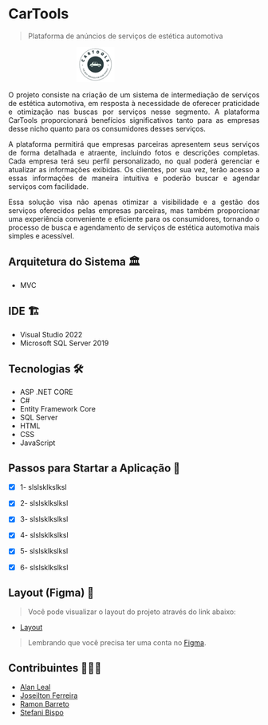 # CarTools
>Plataforma de anúncios de serviços de estética automotiva

<p align="center" style="width:350px; height:auto;">
  <img alt="logo-cartools" src="wwwroot/images/logo.png" />
</p>

<p align="justify">
O projeto consiste na criação de um sistema de intermediação de serviços de estética automotiva, em resposta à necessidade de oferecer praticidade e     otimização nas buscas por serviços nesse segmento. A plataforma CarTools proporcionará benefícios significativos tanto para as empresas desse nicho quanto para os consumidores desses serviços.
</p>
<p align="justify">
A plataforma permitirá que empresas parceiras apresentem seus serviços de forma detalhada e atraente, incluindo fotos e descrições completas. Cada empresa terá seu perfil personalizado, no qual poderá gerenciar e atualizar as informações exibidas. Os clientes, por sua vez, terão acesso a essas informações de maneira intuitiva e poderão buscar e agendar serviços com facilidade. 
</p>
<p align="justify">
Essa solução visa não apenas otimizar a visibilidade e a gestão dos serviços oferecidos pelas empresas parceiras, mas também proporcionar uma experiência conveniente e eficiente para os consumidores, tornando o processo de busca e agendamento de serviços de estética automotiva mais simples e acessível. 
</p>


## Arquitetura do Sistema 🏛️
- MVC

  
## IDE 🏗️
- Visual Studio 2022
- Microsoft SQL Server 2019


## Tecnologias 🛠

- ASP .NET CORE
- C#
- Entity Framework Core
- SQL Server
- HTML
- CSS
- JavaScript


## Passos para Startar a Aplicação 🛫
- [x] 1- slslsklkslksl
- [x] 2- slslsklkslksl
- [x] 3- slslsklkslksl
- [x] 4- slslsklkslksl
- [x] 5- slslsklkslksl
- [x] 6- slslsklkslksl


## Layout (Figma) 🔖 

>Você pode visualizar o layout do projeto através do link abaixo:

- [Layout](https://www.figma.com/design/U62wmxOMy3z8U2Tt03GbRC/CarTools-Web_fluxo?node-id=0-1&t=mUnPXOJI6CcpGpdg-0)

> Lembrando que você precisa ter uma conta no [Figma](http://figma.com/).



## Contribuintes 👨🏽‍🎓

- <a target="_blank" href="*">Alan Leal</a>
- <a target="_blank" href="*">Joseilton Ferreira</a>
- <a target="_blank" href="https://www.linkedin.com/in/ramon-barreto-076191180/">Ramon Barreto</a>
- <a target="_blank" href="*">Stefani Bispo</a>
